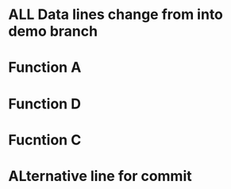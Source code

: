 




# ALL Data lines change from into demo branch
# Function A
# Function D
# Fucntion C
# ALternative line for commit
